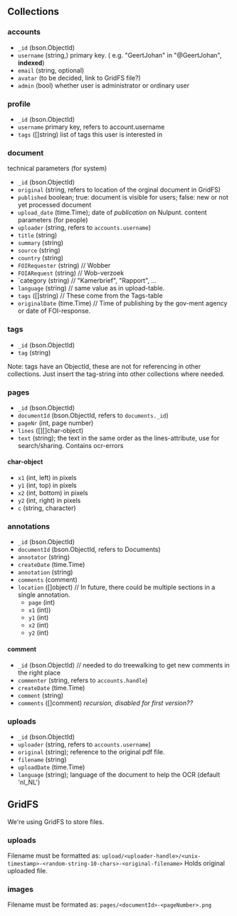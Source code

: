 ## Collections

### accounts
 - `_id` (bson.ObjectId)
 - `username` (string,) primary key. ( e.g. "GeertJohan" in "@GeertJohan", **indexed**)
 - `email` (string, optional)
 - `avatar` (to be decided, link to GridFS file?)
 - `admin` (bool) whether user is administrator or ordinary user 

### profile
 - `_id` (bson.ObjectId)
 - `username` primary key, refers to account.username
 - `tags` ([]string) list of tags this user is interested in

### document
technical parameters (for system)
 - `_id` (bson.ObjectId)
 - `original` (string, refers to location of the orginal document in GridFS)
 - `published` boolean; true: document is visible for users; false: new or not yet processed document
 - `upload_date` (time.Time); date of *publication* on Nulpunt.
content parameters (for people)
 - `uploader` (string, refers to `accounts.username`)
 - `title` (string)
 - `summary` (string)
 - `source` (string)
 - `country` (string)
 - `FOIRequester` (string) // Wobber
 - `FOIARequest` (string) // Wob-verzoek
 - `category (string) // "Kamerbrief", "Rapport", ...
 - `language` (string) // same value as in upload-table.
 - `tags` ([]string)  // These come from the Tags-table
 - `originalDate` (time.Time)  // Time of publishing by the gov-ment agency or date of FOI-response.

### tags
 - `_id` (bson.ObjectId)
 - `tag` (string)

Note: tags have an ObjectId, these are not for referencing in other collections.
Just insert the tag-string into other collections where needed.

### pages
 - `_id` (bson.ObjectId)
 - `documentId` (bson.ObjectId, refers to `documents._id`)
 - `pageNr` (int, page number)
 - `lines` ([][]char-object)
 - `text` (string); the text in the same order as the lines-attribute, use for search/sharing. Contains ocr-errors

#### char-object
 - `x1` (int, left) in pixels
 - `y1` (int, top) in pixels
 - `x2` (int, bottom) in pixels
 - `y2` (int, right) in pixels
 - `c` (string, character)

### annotations
 - `_id` (bson.ObjectId)
 - `documentId` (bson.ObjectId, refers to Documents)
 - `annotator` (string)
 - `createDate` (time.Time)
 - `annotation` (string)
 - `comments` (comment)
 - `location` ([]object) // In future, there could be multiple sections in a single annotation.
    - `page` (int)
    - `x1` (int))
    - `y1` (int)
    - `x2` (int)
    - `y2` (int)

#### comment
 - `_id` (bson.ObjectId) // needed to do treewalking to get new comments in the right place
 - `commenter` (string, refers to `accounts.handle`)
 - `createDate` (time.Time)
 - `comment` (string)
 - `comments` ([]comment) *recursion, disabled for first version??*

### uploads
 - `_id` (bson.ObjectId)
 - `uploader` (string, refers to `accounts.username`)
 - `original` (string); reference to the original pdf file.
 - `filename` (string)
 - `uploadDate` (time.Time)
 - `language` (string); language of the document to help the OCR (default 'nl_NL')

## GridFS
We're using GridFS to store files.

### uploads
Filename must be formatted as: `upload/<uploader-handle>/<unix-timestamp>-<random-string-10-chars>-<original-filename>`
Holds original uploaded file.

### images
Filename must be formated as: `pages/<documentId>-<pageNumber>.png`
